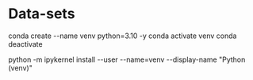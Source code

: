 # Data-sets
conda create --name venv python=3.10 -y
conda activate venv
conda deactivate

python -m ipykernel install --user --name=venv --display-name "Python (venv)"

